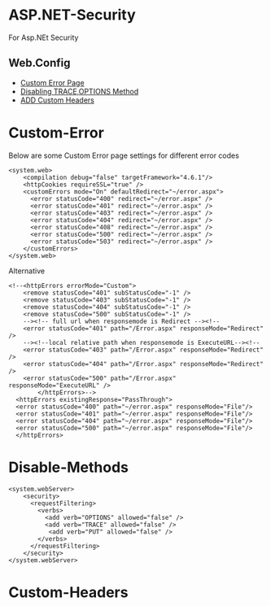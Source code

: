 # ASP.NET-Security
For Asp.NEt Security

## Web.Config
* [Custom Error Page](#Custom-Error)
* [Disabling TRACE,OPTIONS Method](#Disable-Methods)
* [ADD Custom Headers](#Custom-Headers)



# Custom-Error
Below are some Custom Error page settings for different error codes

```config
<system.web>
    <compilation debug="false" targetFramework="4.6.1"/>
    <httpCookies requireSSL="true" />
    <customErrors mode="On" defaultRedirect="~/error.aspx">
      <error statusCode="400" redirect="~/error.aspx" />
      <error statusCode="401" redirect="~/error.aspx" />
      <error statusCode="403" redirect="~/error.aspx" />
      <error statusCode="404" redirect="~/error.aspx" />
      <error statusCode="408" redirect="~/error.aspx" />
      <error statusCode="500" redirect="~/error.aspx" />
      <error statusCode="503" redirect="~/error.aspx" />
    </customErrors>
</system.web>
  ```
  Alternative
  
  ```
  <!--<httpErrors errorMode="Custom">
      <remove statusCode="401" subStatusCode="-1" />
      <remove statusCode="403" subStatusCode="-1" />
      <remove statusCode="404" subStatusCode="-1" />
      <remove statusCode="500" subStatusCode="-1" />
      --><!-- full url when responsemode is Redirect --><!--
      <error statusCode="401" path="/Error.aspx" responseMode="Redirect" />
      --><!--local relative path when responsemode is ExecuteURL--><!--
      <error statusCode="403" path="/Error.aspx" responseMode="Redirect" />
      <error statusCode="404" path="/Error.aspx" responseMode="Redirect" />
      <error statusCode="500" path="/Error.aspx" responseMode="ExecuteURL" />
          </httpErrors>-->
    <httpErrors existingResponse="PassThrough">
	<error statusCode="400" path="~/error.aspx" responseMode="File"/>
	<error statusCode="401" path="~/error.aspx" responseMode="File"/>
	<error statusCode="404" path="~/error.aspx" responseMode="File"/>
	<error statusCode="500" path="~/error.aspx" responseMode="File"/>
    </httpErrors>

```
  
 # Disable-Methods

```config
<system.webServer>
    <security>
      <requestFiltering>
        <verbs>
          <add verb="OPTIONS" allowed="false" />
          <add verb="TRACE" allowed="false" />
           <add verb="PUT" allowed="false" />
        </verbs>
      </requestFiltering>
    </security>
</system.webServer>
```

# Custom-Headers

<configuration>
   <system.webServer>
      <httpProtocol>
         <customHeaders>
            <add name="X-Frame-options" value="MyCustomValue" />
			<add name="X-XSS-Protection" value="1; mode=block" />
			<add name="X-Content-Type-Options" value="nosniff" />
			<add name="X-Frame-Options" value="sameorigin" />
			<add name="X-Custom-Name" value="MyCustomValue" />
         </customHeaders>
      </httpProtocol>
   </system.webServer>
</configuration>




